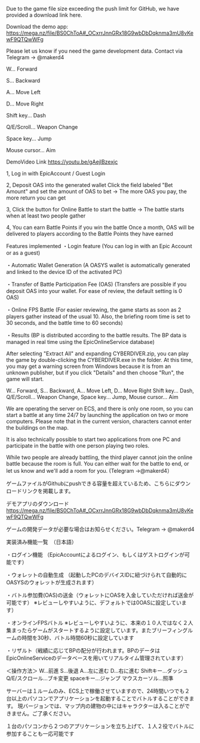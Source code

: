 Due to the game file size exceeding the push limit for GitHub, we have provided a download link here.

Download the demo app:
https://mega.nz/file/BS0ChToA#_OCxrrJnnGRx18G9wbDbDqknma3mU8vKewF9QTQwWFg

Please let us know if you need the game development data. Contact via Telegram → @makerd4

W... Forward

S... Backward

A... Move Left

D... Move Right

Shift key... Dash

Q/E/Scroll... Weapon Change

Space key... Jump

Mouse cursor... Aim

DemoVideo Link https://youtu.be/gAejlBzexjc

1, Log in with EpicAccount / Guest Login

2, Deposit OAS into the generated wallet Click the field labeled "Bet Amount" and set the amount of OAS to bet → The more OAS you pay, the more return you can get

3, Click the button for Online Battle to start the battle → The battle starts when at least two people gather

4, You can earn Battle Points if you win the battle Once a month, OAS will be delivered to players according to the Battle Points they have earned

Features implemented
・Login feature (You can log in with an Epic Account or as a guest)

・Automatic Wallet Generation (A OASYS wallet is automatically generated and linked to the device ID of the activated PC)

・Transfer of Battle Participation Fee (OAS) (Transfers are possible if you deposit OAS into your wallet. For ease of review, the default setting is 0 OAS)

・Online FPS Battle (For easier reviewing, the game starts as soon as 2 players gather instead of the usual 10. Also, the briefing room time is set to 30 seconds, and the battle time to 60 seconds)

・Results (BP is distributed according to the battle results. The BP data is managed in real time using the EpicOnlineService database)

After selecting "Extract All" and expanding CYBERDIVER.zip, you can play the game by double-clicking the CYBERDIVER.exe in the folder. At this time, you may get a warning screen from Windows because it is from an unknown publisher, but if you click "Details" and then choose "Run", the game will start.

W... Forward, S... Backward, A... Move Left, D... Move Right Shift key... Dash, Q/E/Scroll... Weapon Change, Space key... Jump, Mouse cursor... Aim

We are operating the server on ECS, and there is only one room, so you can start a battle at any time 24/7 by launching the application on two or more computers. Please note that in the current version, characters cannot enter the buildings on the map.

It is also technically possible to start two applications from one PC and participate in the battle with one person playing two roles.

While two people are already battling, the third player cannot join the online battle because the room is full. You can either wait for the battle to end, or let us know and we'll add a room for you. (Telegram →@makerd4）







ゲームファイルがGithubにpushできる容量を超えているため、こちらにダウンロードリンクを掲載します。

デモアプリのダウンロード
https://mega.nz/file/BS0ChToA#_OCxrrJnnGRx18G9wbDbDqknma3mU8vKewF9QTQwWFg

ゲームの開発データが必要な場合はお知らせください。Telegram → @makerd4




実装済み機能一覧　（日本語）
 
・ログイン機能
（EpicAccountによるログイン、もしくはゲストログインが可能です）
 
・ウォレットの自動生成
（起動したPCのデバイスIDに紐づけられて自動的にOASYSのウォレットが生成されます）
 
・バトル参加費(OAS)の送金（ウォレットにOASを入金していただければ送金が可能です）
  ※レビューしやすいように、デフォルトでは0OASに設定しています）
 
・オンラインFPSバトル
※レビューしやすいように、本来の１０人ではなく２人集まったらゲームがスタートするように設定しています。またブリーフィングルームの時間を30秒、バトル時間60秒に設定しています
 
・リザルト（戦績に応じてBPの配分が行われます。BPのデータはEpicOnlineServiceのデータベースを用いてリアルタイム管理されています）
 
＜操作方法＞
W…前進 S…後退 A…左に進む D…右に進む
Shiftキー…ダッシュ Q/E/スクロール…ブキ変更 spaceキー…ジャンプ マウスカーソル…照準
 
サーバーは１ルームのみ、ECS上で稼働させていますので、24時間いつでも２台以上のパソコンでアプリケーションを起動することでバトルすることができます。
現バージョンでは、マップ内の建物の中にはキャラクターは入ることができません。ご了承ください。
 
１台のパソコンから２つのアプリケーションを立ち上げて、１人２役でバトルに参加することも一応可能です
 
